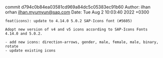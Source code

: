 commit d794c0b84ea03581cd969a84dc5c05383ec91b60
Author: ilhan orhan <ilhan.myumyun@sap.com>
Date:   Tue Aug 2 10:03:40 2022 +0300

    feat(icons): update to 4.14.0 5.0.2 SAP-Icons font (#5605)
    
    Adopt new version of v4 and v5 icons according to SAP-Icons Fonts 4.14.0 and 5.0.2.
    
    - add new icons: direction-arrows, gender, male, female, male, binary, rotate
    - update existing icons
